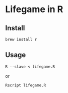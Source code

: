 # Lifegame in R

## Install

```
brew install r
```

## Usage

```
R --slave < lifegame.R
```

or

```
Rscript lifegame.R
```
